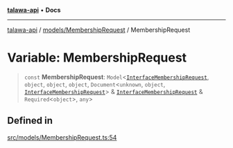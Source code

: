 [**talawa-api**](../../../README.md) • **Docs**

***

[talawa-api](../../../modules.md) / [models/MembershipRequest](../README.md) / MembershipRequest

# Variable: MembershipRequest

> `const` **MembershipRequest**: `Model`\<[`InterfaceMembershipRequest`](../interfaces/InterfaceMembershipRequest.md), `object`, `object`, `object`, `Document`\<`unknown`, `object`, [`InterfaceMembershipRequest`](../interfaces/InterfaceMembershipRequest.md)\> & [`InterfaceMembershipRequest`](../interfaces/InterfaceMembershipRequest.md) & `Required`\<`object`\>, `any`\>

## Defined in

[src/models/MembershipRequest.ts:54](https://github.com/PalisadoesFoundation/talawa-api/blob/3bacbf38707ebd3e3e5f1bc5b4cc7aa3b2adc169/src/models/MembershipRequest.ts#L54)
